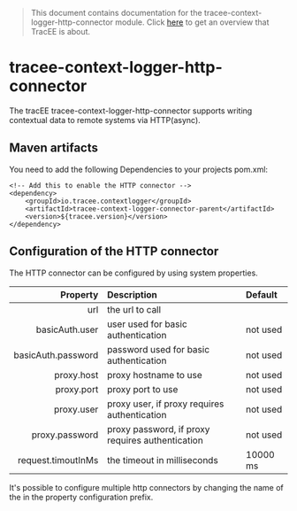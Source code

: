 > This document contains documentation for the tracee-context-logger-http-connector module. Click [here](/README.md) to get an overview that TracEE is about.

# tracee-context-logger-http-connector

The tracEE tracee-context-logger-http-connector supports writing contextual data to remote systems via HTTP(async). 

## Maven artifacts
You need to add the following Dependencies to your projects pom.xml:

    <!-- Add this to enable the HTTP connector -->
    <dependency>
        <groupId>io.tracee.contextlogger</groupId>
        <artifactId>tracee-context-logger-connector-parent</artifactId>
        <version>${tracee.version}</version>
    </dependency>

## Configuration of the HTTP connector
The HTTP connector can be configured by using system properties. 

| Property                                                 | Description | Default |
|---------------------------------------------------------:|:------|:-------|
| url                       | the url to call | |
| basicAuth.user            | user used for basic authentication                | not used |
| basicAuth.password        | password used for basic authentication            | not used |
| proxy.host                | proxy hostname to use                             | not used |
| proxy.port                | proxy port to use                                 | not used |
| proxy.user                | proxy user, if proxy requires authentication      | not used |
| proxy.password            | proxy password, if proxy requires authentication  | not used |
| request.timoutInMs        | the timeout in milliseconds                       | 10000 ms |


It's possible to configure multiple http connectors by changing the name of the in the property configuration prefix. 
 
